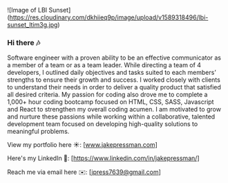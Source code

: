 ![Image of LBI Sunset]
(https://res.cloudinary.com/dkhiieq9p/image/upload/v1589318496/lbi-sunset_ltim3g.jpg)

### Hi there 🎶

Software engineer with a proven ability to be an effective communicator as a member of a team or as a team leader. While directing a team of 4 developers, I outlined daily objectives and tasks suited to each members’ strengths to ensure their growth and success. I worked closely with clients to understand their needs in order to deliver a quality product that satisfied all desired criteria. My passion for coding also drove me to complete a 1,000+ hour coding bootcamp focused on HTML, CSS, SASS, Javascript and React to strengthen my overall coding acumen. I am motivated to grow and nurture these passions while working within a collaborative, talented development team focused on developing high-quality solutions to meaningful problems.

View my portfolio here ☀️: [www.jakepressman.com] 

Here's my LinkedIn 📍: [https://www.linkedin.com/in/jakepressman/]

Reach me via email here ✉️: [jpress7639@gmail.com]


